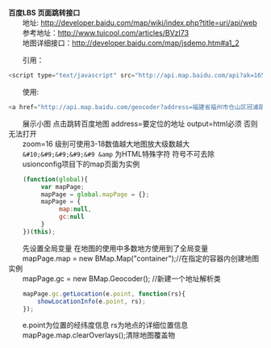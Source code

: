 **百度LBS 页面跳转接口**</br>
　　地址: http://developer.baidu.com/map/wiki/index.php?title=uri/api/web</br>
　　参考地址：http://www.tuicool.com/articles/BVzI73</br>
　　地图详细接口：http://developer.baidu.com/map/jsdemo.htm#a1_2</br>

　　引用：</br>
```javascript
<script type="text/javascript" src="http://api.map.baidu.com/api?ak=165c70fb6496adae904f0f43e7f98dc5&v=2.0&services=false"></script>
```

　　使用: </br>
```javascript
<a href="http://api.map.baidu.com/geocoder?address=福建省福州市仓山区冠浦路142&amp;output=html" target="_blank"><img type="location" style="width:250px; height:250px;" src="http://api.map.baidu.com/staticimage?&#10;&#9;&#9;&#9;&#9;width=250&amp;height=250&amp;zoom=16&amp;center=福建省福州市仓山区冠浦路142"></a>
```
　　展示小图 点击跳转百度地图 address=要定位的地址 output=html必须 否则无法打开</br>
　　zoom=16 级别可使用3-18数值越大地图放大级数越大</br>
　　`&#10;&#9;&#9;&#9;&#9 &amp` 为HTML特殊字符 符号不可去除</br>
　　usionconfig项目下的map页面为实例</br>
```javascript
	(function(global){
		 var mapPage;
		 mapPage = global.mapPage = {};
		 mapPage = {
			  map:null,
			  gc:null
		 }
	})(this);
```
　　先设置全局变量  在地图的使用中多数地方使用到了全局变量</br>
　　mapPage.map = new BMap.Map("container");//在指定的容器内创建地图实例</br>
　　mapPage.gc = new BMap.Geocoder();  //新建一个地址解析类</br>
```javascript
	mapPage.gc.getLocation(e.point, function(rs){
		showLocationInfo(e.point, rs);
	});
```
　　e.point为位置的经纬度信息  rs为地点的详细位置信息</br>
　　mapPage.map.clearOverlays();清除地图覆盖物</br>